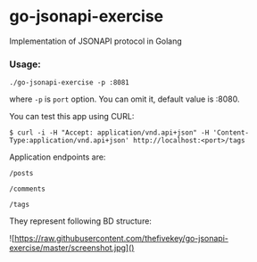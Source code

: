 # go-jsonapi-exercise
Implementation of JSONAPI protocol in Golang

### Usage:

`./go-jsonapi-exercise -p :8081`

where `-p` is `port` option. You can omit it, default value is :8080.

You can test this app using CURL:

`$ curl -i -H "Accept: application/vnd.api+json" -H 'Content-Type:application/vnd.api+json' http://localhost:<port>/tags`

Application endpoints are:

`/posts`

`/comments`

`/tags`

They represent following BD structure:

![https://raw.githubusercontent.com/thefivekey/go-jsonapi-exercise/master/screenshot.jpg]()
